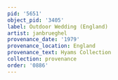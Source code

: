 ```yaml
---
pid: '5651'
object_pid: '3405'
label: Outdoor Wedding (England)
artist: janbrueghel
provenance_date: '1979'
provenance_location: England
provenance_text: Hyams Collection
collection: provenance
order: '0886'
---
```

